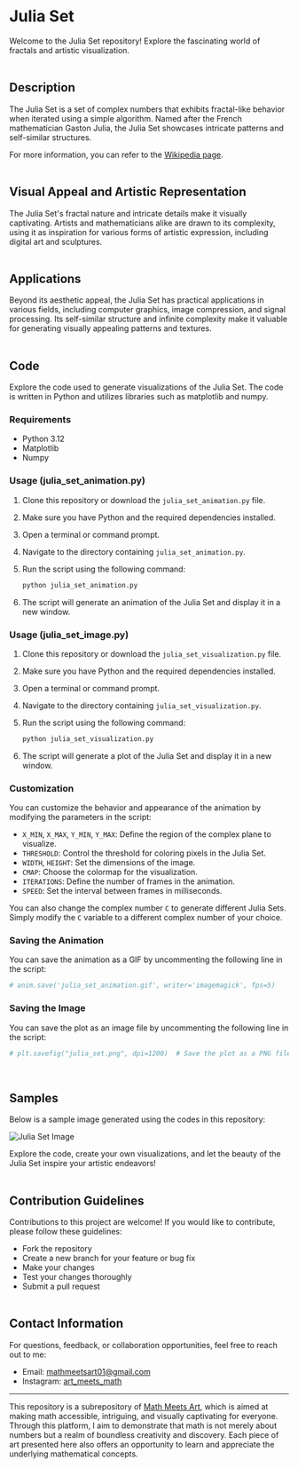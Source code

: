 # Julia Set

Welcome to the Julia Set repository! Explore the fascinating world of fractals and artistic visualization.
<br/><br/>

## Description

The Julia Set is a set of complex numbers that exhibits fractal-like behavior when iterated using a simple algorithm. Named after the French mathematician Gaston Julia, the Julia Set showcases intricate patterns and self-similar structures.

For more information, you can refer to the [Wikipedia page](https://en.wikipedia.org/wiki/Julia_set).
<br/><br/>

## Visual Appeal and Artistic Representation

The Julia Set's fractal nature and intricate details make it visually captivating. Artists and mathematicians alike are drawn to its complexity, using it as inspiration for various forms of artistic expression, including digital art and sculptures.
<br/><br/>

## Applications

Beyond its aesthetic appeal, the Julia Set has practical applications in various fields, including computer graphics, image compression, and signal processing. Its self-similar structure and infinite complexity make it valuable for generating visually appealing patterns and textures.
<br/><br/>

## Code

Explore the code used to generate visualizations of the Julia Set. The code is written in Python and utilizes libraries such as matplotlib and numpy.

### Requirements

- Python 3.12
- Matplotlib
- Numpy

### Usage (julia_set_animation.py)

1. Clone this repository or download the `julia_set_animation.py` file.
2. Make sure you have Python and the required dependencies installed.
3. Open a terminal or command prompt.
4. Navigate to the directory containing `julia_set_animation.py`.
5. Run the script using the following command:

    ```bash
    python julia_set_animation.py
    ```

6. The script will generate an animation of the Julia Set and display it in a new window.

### Usage (julia_set_image.py)

1. Clone this repository or download the `julia_set_visualization.py` file.
2. Make sure you have Python and the required dependencies installed.
3. Open a terminal or command prompt.
4. Navigate to the directory containing `julia_set_visualization.py`.
5. Run the script using the following command:

    ```bash
    python julia_set_visualization.py
    ```

6. The script will generate a plot of the Julia Set and display it in a new window.

### Customization

You can customize the behavior and appearance of the animation by modifying the parameters in the script:

- `X_MIN`, `X_MAX`, `Y_MIN`, `Y_MAX`: Define the region of the complex plane to visualize.
- `THRESHOLD`: Control the threshold for coloring pixels in the Julia Set.
- `WIDTH`, `HEIGHT`: Set the dimensions of the image.
- `CMAP`: Choose the colormap for the visualization.
- `ITERATIONS`: Define the number of frames in the animation.
- `SPEED`: Set the interval between frames in milliseconds.

You can also change the complex number `C` to generate different Julia Sets. Simply modify the `C` variable to a different complex number of your choice.

### Saving the Animation

You can save the animation as a GIF by uncommenting the following line in the script:

```python
# anim.save('julia_set_animation.gif', writer='imagemagick', fps=5)
```

### Saving the Image

You can save the plot as an image file by uncommenting the following line in the script:

```python
# plt.savefig("julia_set.png", dpi=1200)  # Save the plot as a PNG file with high resolution
```
<br/>

## Samples

Below is a sample image generated using the codes in this repository:

![Julia Set Image](https://github.com/mathmeetsart/Julia-Set/assets/157393083/d7afb20e-d7de-45ab-b735-01611480b992)



Explore the code, create your own visualizations, and let the beauty of the Julia Set inspire your artistic endeavors!
<br/><br/>

## Contribution Guidelines

Contributions to this project are welcome! If you would like to contribute, please follow these guidelines:
- Fork the repository
- Create a new branch for your feature or bug fix
- Make your changes
- Test your changes thoroughly
- Submit a pull request
<br/><br/>

## Contact Information

For questions, feedback, or collaboration opportunities, feel free to reach out to me:
- Email: mathmeetsart01@gmail.com
- Instagram: [art_meets_math](https://www.instagram.com/art_meets_math/)

---

This repository is a subrepository of [Math Meets Art](https://www.instagram.com/art_meets_math/), which is aimed at making math accessible, intriguing, and visually captivating for everyone. Through this platform, I aim to demonstrate that math is not merely about numbers but a realm of boundless creativity and discovery. Each piece of art presented here also offers an opportunity to learn and appreciate the underlying mathematical concepts.
